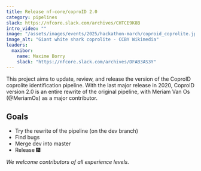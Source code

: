 ```yaml
---
title: Release nf-core/coproID 2.0
category: pipelines
slack: https://nfcore.slack.com/archives/CHTCE9K8B
intro_video: ""
image: "/assets/images/events/2025/hackathon-march/coproid_coprolite.jpg"
image_alt: "Giant white shark coprolite - CCBY Wikimedia"
leaders:
  maxibor:
    name: Maxime Borry
    slack: "https://nfcore.slack.com/archives/DFAB3AS3Y"
---
```


This project aims to update, review, and release the version of the CoproID coprolite identification pipeline.
With the last major release in 2020, CoproID version 2.0 is an entire rewrite of the original pipeline, with Meriam Van Os (@MeriamOs) as a major contributor.

## Goals

- Try the rewrite of the pipeline (on the dev branch)
- Find bugs
- Merge dev into master
- Release 🎆

_We welcome contributors of all experience levels._
